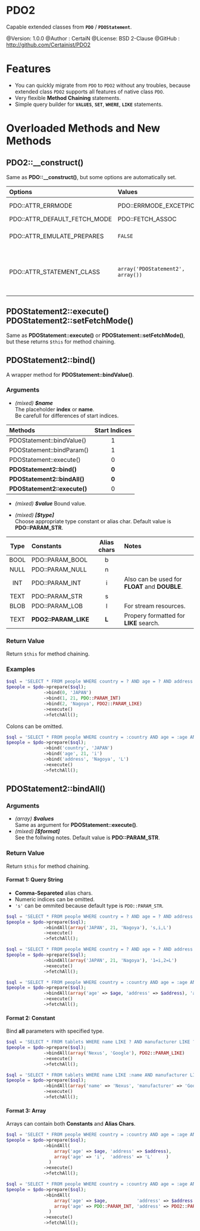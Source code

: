 PDO2
====

Capable extended classes from **`PDO`** / **`PDOStatement`**.

@Version: 1.0.0
@Author : CertaiN
@License: BSD 2-Clause
@GitHub : http://github.com/Certainist/PDO2

Features
========

- You can quickly migrate from `PDO` to `PDO2` without any troubles, 
because extended class `PDO2` supports all features of native class `PDO`.
- Very flexible **Method Chaining** statements.
- Simple query builder for **`VALUES`**, **`SET`**, **`WHERE`**, **`LIKE`** statements.

Overloaded Methods and New Methods
==================================

PDO2::__construct()
------------------

Same as **PDO::__construct()**, but some options are automatically set.

|Options | Values | Notes |
|:-------|:-------|:-------|
|PDO::ATTR_ERRMODE | PDO::ERRMODE_EXCETPION | PDO2 can throw **PDOException**. |
|PDO::ATTR_DEFAULT_FETCH_MODE | PDO::FETCH_ASSOC | |
|PDO::ATTR_EMULATE_PREPARES   | `FALSE`          | Disable bug-ridden fu\*king emulation. |
|PDO::ATTR_STATEMENT_CLASS    | `array('PDOStatement2', array())` | PDO2 can generate **PDOStatement2** instances for prepared statements. |

PDOStatement2::execute()<br />PDOStatement2::setFetchMode()
-----------------------

Same as **PDOStatement::execute()** or **PDOStatement::setFetchMode()**,
but these returns `$this` for method chaining.

PDOStatement2::bind()
---------------------

A wrapper method for **PDOStatement::bindValue()**.

### Arguments

- *(mixed)* *__$name__*  
  The placeholder **index** or **name**.  
  Be carefull for differences of start indices.  
  
| Methods | Start Indices |
|:--|:-------:|
|PDOStatement::bindValue() | 1 |
|PDOStatement::bindParam() | 1 |
|PDOStatement::execute() | 0 |
|**PDOStatement2::bind()** | **0** |
|**PDOStatement2::bindAll()** | **0** |
|**PDOStatement2::execute()** | 0 |
  
- *(mixed)* *__$value__*
  Bound value.
  
- *(mixed)* *__\[$type\]__*  
  Choose appropriate type constant or alias char. Default value is **PDO::PARAM_STR**.

| Type    | Constants      | Alias chars | Notes                                          |
|:-------:|:---------------|:-----------:|:-----------------------------------------------|
| BOOL    |PDO::PARAM_BOOL | b           |                                                |
| NULL    |PDO::PARAM_NULL | n           |                                                |
| INT     |PDO::PARAM_INT  | i           | Also can be used for **FLOAT** and **DOUBLE**. |
| TEXT    |PDO::PARAM_STR  | s           |                                                |
| BLOB    |PDO::PARAM_LOB  | l           | For stream resources.                          |
| TEXT    |**PDO2::PARAM_LIKE** | **L**  | Propery formatted for **LIKE** search.         |

### Return Value

Return `$this` for method chaining.

### Examples

```php
$sql = 'SELECT * FROM people WHERE country = ? AND age = ? AND address LIKE ?';
$people = $pdo->prepare($sql);
              ->bind(0, 'JAPAN')
              ->bind(1, 21, PDO::PARAM_INT)
              ->bind(2, 'Nagoya', PDO2::PARAM_LIKE)
              ->execute()
              ->fetchAll();
```

Colons can be omitted.

```php
$sql = 'SELECT * FROM people WHERE country = :country AND age = :age AND address LIKE :address';
$people = $pdo->prepare($sql);
              ->bind('country', 'JAPAN')
              ->bind('age', 21, 'i')
              ->bind('address', 'Nagoya', 'L')
              ->execute()
              ->fetchAll();
```

PDOStatement2::bindAll()
------------------------

### Arguments

- *(array)* *__$values__*  
  Same as argument for **PDOStatement::execute()**.
- *(mixed)* *__\[$format\]__*  
  See the follwing notes. Default value is **PDO::PARAM_STR**.
  
### Return Value

Return `$this` for method chaining.
  
#### Format 1:  Query String

- **Comma-Separeted** alias chars.
- Numeric indices can be omitted.
- `'s'` can be ommited because default type is `PDO::PARAM_STR`.

```php
$sql = 'SELECT * FROM people WHERE country = ? AND age = ? AND address LIKE ?';
$people = $pdo->prepare($sql);
              ->bindAll(array('JAPAN', 21, 'Nagoya'), 's,i,L')
              ->execute()
              ->fetchAll();
```

```php
$sql = 'SELECT * FROM people WHERE country = ? AND age = ? AND address LIKE ?';
$people = $pdo->prepare($sql);
              ->bindAll(array('JAPAN', 21, 'Nagoya'), '1=i,2=L')
              ->execute()
              ->fetchAll();
```

```php
$sql = 'SELECT * FROM people WHERE country = :country AND age = :age AND address LIKE :address';
$people = $pdo->prepare($sql);
              ->bindAll(array('age' => $age, 'address' => $address), 'age=i,address=L')
              ->execute()
              ->fetchAll();
```


#### Format 2: Constant

Bind **all** parameters with specified type.

```php
$sql = 'SELECT * FROM tablets WHERE name LIKE ? AND manufacturer LIKE ?';
$people = $pdo->prepare($sql);
              ->bindAll(array('Nexus', 'Google'), PDO2::PARAM_LIKE)
              ->execute()
              ->fetchAll();
```

```php
$sql = 'SELECT * FROM tablets WHERE name LIKE :name AND manufacturer LIKE :manufacturer';
$people = $pdo->prepare($sql);
              ->bindAll(array('name' => 'Nexus', 'manufacturer' => 'Google'), PDO2::PARAM_LIKE)
              ->execute()
              ->fetchAll();
```

#### Format 3: Array

Arrays can contain both **Constants** and **Alias Chars**.

```php
$sql = 'SELECT * FROM people WHERE country = :country AND age = :age AND address LIKE :address';
$people = $pdo->prepare($sql);
              ->bindAll(
                  array('age' => $age, 'address' => $address),
                  array('age' => 'i',  'address' => 'L'     )
                )
              ->execute()
              ->fetchAll();
```

```php
$sql = 'SELECT * FROM people WHERE country = :country AND age = :age AND address LIKE :address';
$people = $pdo->prepare($sql);
              ->bindAll(
                  array('age' => $age,           'address' => $address        ),
                  array('age' => PDO::PARAM_INT, 'address' => PDO2::PARAM_LIKE)
                )
              ->execute()
              ->fetchAll();
```